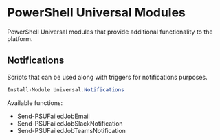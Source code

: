 # PowerShell Universal Modules

PowerShell Universal modules that provide additional functionality to the platform.

## Notifications

Scripts that can be used along with triggers for notifications purposes. 

```powershell
Install-Module Universal.Notifications
```

Available functions: 

- Send-PSUFailedJobEmail
- Send-PSUFailedJobSlackNotification
- Send-PSUFailedJobTeamsNotification